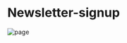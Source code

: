 # Newsletter-signup
![page](https://user-images.githubusercontent.com/54898033/118813831-285e3080-b8cd-11eb-82f2-b81af9933d86.png)
